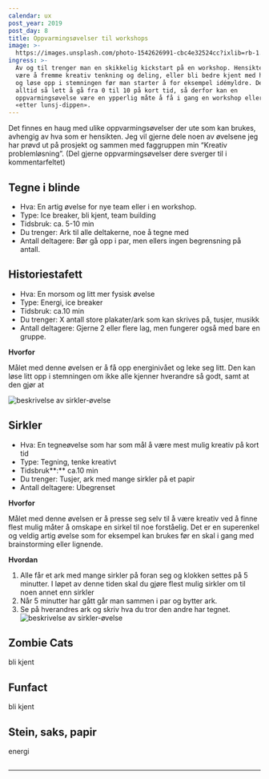 ```yaml
---
calendar: ux
post_year: 2019
post_day: 8
title: Oppvarmingsøvelser til workshops
image: >-
  https://images.unsplash.com/photo-1542626991-cbc4e32524cc?ixlib=rb-1.2.1&ixid=eyJhcHBfaWQiOjEyMDd9&auto=format&fit=crop&w=1949&q=80
ingress: >-
  Av og til trenger man en skikkelig kickstart på en workshop. Hensikten kan
  være å fremme kreativ tenkning og deling, eller bli bedre kjent med hverandre
  og løse opp i stemningen før man starter å for eksempel idémyldre. Det er ikke
  alltid så lett å gå fra 0 til 10 på kort tid, så derfor kan en
  oppvarmingsøvelse være en ypperlig måte å få i gang en workshop eller unngå
  «etter lunsj-dippen».
---
```

Det finnes en haug med ulike oppvarmingsøvelser der ute som kan brukes, avhengig av hva som er hensikten. Jeg vil gjerne dele noen av øvelsene jeg har prøvd ut på prosjekt og sammen med faggruppen min “Kreativ problemløsning”.  (Del gjerne oppvarmingsøvelser dere sverger til i kommentarfeltet)

## Tegne i blinde

* Hva: En artig øvelse for nye team eller i en workshop. 
* Type: Ice breaker, bli kjent, team building
* Tidsbruk: ca. 5-10 min
* Du trenger: Ark til alle deltakerne, noe å tegne med
* Antall deltagere: Bør gå opp i par, men ellers ingen begrensning på antall. 

## Historiestafett

* Hva: En morsom og litt mer fysisk øvelse 
* Type: Energi, ice breaker
* Tidsbruk: ca.10 min
* Du trenger: X antall store plakater/ark som kan skrives på, tusjer, musikk
* Antall deltagere: Gjerne 2 eller flere lag, men fungerer også med bare en gruppe.

**Hvorfor**

Målet med denne øvelsen er å få opp energinivået og leke seg litt. Den kan løse litt opp i stemningen om ikke alle kjenner hverandre så godt, samt at den gjør at 



![beskrivelse av sirkler-øvelse](https://i.ibb.co/3dmYdBt/Historiestafett.jpg)

## **Sirkler**

* Hva: En tegneøvelse som har som mål å være mest mulig kreativ på kort tid
* Type: Tegning, tenke kreativt 
* Tidsbruk**:** ca.10 min
* Du trenger: Tusjer, ark med mange sirkler på et papir
* Antall deltagere: Ubegrenset

**Hvorfor**

Målet med denne øvelsen er å presse seg selv til å være kreativ ved å finne flest mulig måter å omskape en sirkel til noe forståelig. Det er en superenkel og veldig artig øvelse som for eksempel kan brukes før en skal i gang med brainstorming eller lignende. 

**Hvordan**

1. Alle får et ark med mange sirkler på foran seg og klokken settes på 5 minutter. I løpet av denne tiden skal du gjøre flest mulig sirkler om til noen annet enn sirkler
2. Når 5 minutter har gått går man sammen i par og bytter ark. 
3. Se på hverandres ark og skriv hva du tror den andre har tegnet. 
   ![beskrivelse av sirkler-øvelse](https://i.ibb.co/1LqLD03/sirkler-L.png)

## Zombie Cats

bli kjent

## Funfact

bli kjent

## Stein, saks, papir

energi

## 

- - -
